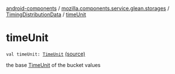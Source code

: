 [android-components](../../index.md) / [mozilla.components.service.glean.storages](../index.md) / [TimingDistributionData](index.md) / [timeUnit](./time-unit.md)

# timeUnit

`val timeUnit: `[`TimeUnit`](../../mozilla.components.service.glean.metrics/-time-unit/index.md) [(source)](https://github.com/mozilla-mobile/android-components/blob/master/components/service/glean/src/main/java/mozilla/components/service/glean/storages/TimingDistributionsStorageEngine.kt#L140)

the base [TimeUnit](../../mozilla.components.service.glean.metrics/-time-unit/index.md) of the bucket values

